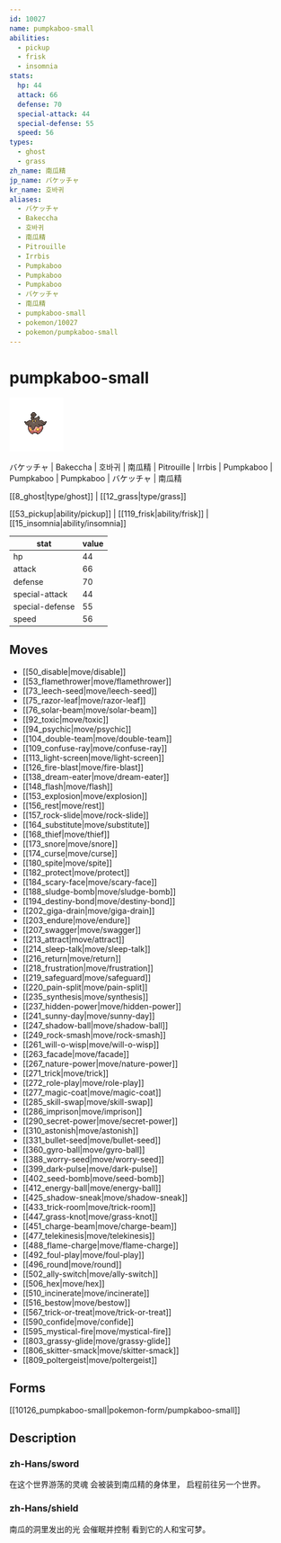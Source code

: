 ```yaml
---
id: 10027
name: pumpkaboo-small
abilities:
  - pickup
  - frisk
  - insomnia
stats:
  hp: 44
  attack: 66
  defense: 70
  special-attack: 44
  special-defense: 55
  speed: 56
types:
  - ghost
  - grass
zh_name: 南瓜精
jp_name: バケッチャ
kr_name: 호바귀
aliases:
  - バケッチャ
  - Bakeccha
  - 호바귀
  - 南瓜精
  - Pitrouille
  - Irrbis
  - Pumpkaboo
  - Pumpkaboo
  - Pumpkaboo
  - バケッチャ
  - 南瓜精
  - pumpkaboo-small
  - pokemon/10027
  - pokemon/pumpkaboo-small
---
```

# pumpkaboo-small

![](https://raw.githubusercontent.com/PokeAPI/sprites/master/sprites/pokemon/10027.png)

バケッチャ | Bakeccha | 호바귀 | 南瓜精 | Pitrouille | Irrbis | Pumpkaboo | Pumpkaboo | Pumpkaboo | バケッチャ | 南瓜精

[[8_ghost|type/ghost]] | [[12_grass|type/grass]]

[[53_pickup|ability/pickup]] | [[119_frisk|ability/frisk]] | [[15_insomnia|ability/insomnia]]

|stat|value|
|---|---|
|hp|44|
|attack|66|
|defense|70|
|special-attack|44|
|special-defense|55|
|speed|56|


## Moves

- [[50_disable|move/disable]]
- [[53_flamethrower|move/flamethrower]]
- [[73_leech-seed|move/leech-seed]]
- [[75_razor-leaf|move/razor-leaf]]
- [[76_solar-beam|move/solar-beam]]
- [[92_toxic|move/toxic]]
- [[94_psychic|move/psychic]]
- [[104_double-team|move/double-team]]
- [[109_confuse-ray|move/confuse-ray]]
- [[113_light-screen|move/light-screen]]
- [[126_fire-blast|move/fire-blast]]
- [[138_dream-eater|move/dream-eater]]
- [[148_flash|move/flash]]
- [[153_explosion|move/explosion]]
- [[156_rest|move/rest]]
- [[157_rock-slide|move/rock-slide]]
- [[164_substitute|move/substitute]]
- [[168_thief|move/thief]]
- [[173_snore|move/snore]]
- [[174_curse|move/curse]]
- [[180_spite|move/spite]]
- [[182_protect|move/protect]]
- [[184_scary-face|move/scary-face]]
- [[188_sludge-bomb|move/sludge-bomb]]
- [[194_destiny-bond|move/destiny-bond]]
- [[202_giga-drain|move/giga-drain]]
- [[203_endure|move/endure]]
- [[207_swagger|move/swagger]]
- [[213_attract|move/attract]]
- [[214_sleep-talk|move/sleep-talk]]
- [[216_return|move/return]]
- [[218_frustration|move/frustration]]
- [[219_safeguard|move/safeguard]]
- [[220_pain-split|move/pain-split]]
- [[235_synthesis|move/synthesis]]
- [[237_hidden-power|move/hidden-power]]
- [[241_sunny-day|move/sunny-day]]
- [[247_shadow-ball|move/shadow-ball]]
- [[249_rock-smash|move/rock-smash]]
- [[261_will-o-wisp|move/will-o-wisp]]
- [[263_facade|move/facade]]
- [[267_nature-power|move/nature-power]]
- [[271_trick|move/trick]]
- [[272_role-play|move/role-play]]
- [[277_magic-coat|move/magic-coat]]
- [[285_skill-swap|move/skill-swap]]
- [[286_imprison|move/imprison]]
- [[290_secret-power|move/secret-power]]
- [[310_astonish|move/astonish]]
- [[331_bullet-seed|move/bullet-seed]]
- [[360_gyro-ball|move/gyro-ball]]
- [[388_worry-seed|move/worry-seed]]
- [[399_dark-pulse|move/dark-pulse]]
- [[402_seed-bomb|move/seed-bomb]]
- [[412_energy-ball|move/energy-ball]]
- [[425_shadow-sneak|move/shadow-sneak]]
- [[433_trick-room|move/trick-room]]
- [[447_grass-knot|move/grass-knot]]
- [[451_charge-beam|move/charge-beam]]
- [[477_telekinesis|move/telekinesis]]
- [[488_flame-charge|move/flame-charge]]
- [[492_foul-play|move/foul-play]]
- [[496_round|move/round]]
- [[502_ally-switch|move/ally-switch]]
- [[506_hex|move/hex]]
- [[510_incinerate|move/incinerate]]
- [[516_bestow|move/bestow]]
- [[567_trick-or-treat|move/trick-or-treat]]
- [[590_confide|move/confide]]
- [[595_mystical-fire|move/mystical-fire]]
- [[803_grassy-glide|move/grassy-glide]]
- [[806_skitter-smack|move/skitter-smack]]
- [[809_poltergeist|move/poltergeist]]

## Forms



[[10126_pumpkaboo-small|pokemon-form/pumpkaboo-small]]

## Description

### zh-Hans/sword

在这个世界游荡的灵魂
会被装到南瓜精的身体里，
启程前往另一个世界。

### zh-Hans/shield

南瓜的洞里发出的光
会催眠并控制
看到它的人和宝可梦。

